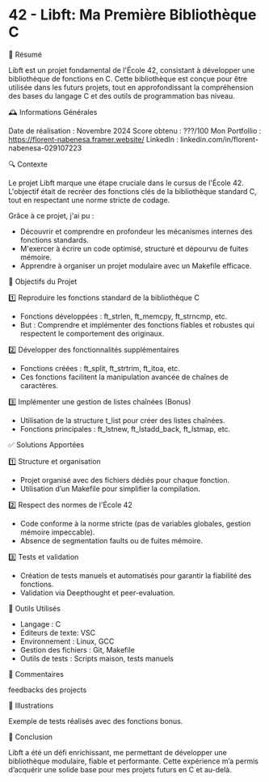 # 42 - Libft: Ma Première Bibliothèque C

📖 Résumé

Libft est un projet fondamental de l'École 42, consistant à développer une bibliothèque de fonctions en C.
Cette bibliothèque est conçue pour être utilisée dans les futurs projets, tout en approfondissant la compréhension des bases du langage C et des outils de programmation bas niveau.


🕰️ Informations Générales

Date de réalisation : Novembre 2024
Score obtenu : ???/100
Mon Portfollio : https://florent-nabenesa.framer.website/
LinkedIn : linkedin.com/in/florent-nabenesa-029107223


🔍 Contexte

Le projet Libft marque une étape cruciale dans le cursus de l'École 42. L'objectif était de recréer des fonctions clés de la bibliothèque standard C, tout en respectant une norme stricte de codage.

Grâce à ce projet, j'ai pu :
- Découvrir et comprendre en profondeur les mécanismes internes des fonctions standards.
- M'exercer à écrire un code optimisé, structuré et dépourvu de fuites mémoire.
- Apprendre à organiser un projet modulaire avec un Makefile efficace.


🎯 Objectifs du Projet

1️⃣ Reproduire les fonctions standard de la bibliothèque C
- Fonctions développées : ft_strlen, ft_memcpy, ft_strncmp, etc.
- But : Comprendre et implémenter des fonctions fiables et robustes qui respectent le comportement des originaux.

2️⃣ Développer des fonctionnalités supplémentaires
- Fonctions créées : ft_split, ft_strtrim, ft_itoa, etc.
- Ces fonctions facilitent la manipulation avancée de chaînes de caractères.

3️⃣ Implémenter une gestion de listes chaînées (Bonus)
- Utilisation de la structure t_list pour créer des listes chaînées.
- Fonctions principales : ft_lstnew, ft_lstadd_back, ft_lstmap, etc.


✅ Solutions Apportées

1️⃣ Structure et organisation
- Projet organisé avec des fichiers dédiés pour chaque fonction.
- Utilisation d’un Makefile pour simplifier la compilation.

2️⃣ Respect des normes de l'École 42
- Code conforme à la norme stricte (pas de variables globales, gestion mémoire impeccable).
- Absence de segmentation faults ou de fuites mémoire.

3️⃣ Tests et validation
- Création de tests manuels et automatisés pour garantir la fiabilité des fonctions.
- Validation via Deepthought et peer-evaluation.


🔧 Outils Utilisés

- Langage : C
- Éditeurs de texte: VSC
- Environnement : Linux, GCC
- Gestion des fichiers : Git, Makefile
- Outils de tests : Scripts maison, tests manuels


💬 Commentaires

feedbacks des projects


🎥 Illustrations

Exemple de tests réalisés avec des fonctions bonus.


🚀 Conclusion

Libft a été un défi enrichissant, me permettant de développer une bibliothèque modulaire, fiable et performante. Cette expérience m’a permis d’acquérir une solide base pour mes projets futurs en C et au-delà.
